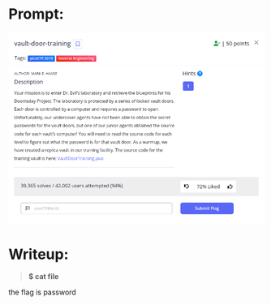 <h1>
  Prompt:
</h1>

![alt text](prompt.png)

<h1>
  Writeup:
</h1>

> **$ cat file**
<p>the flag is password</p>
